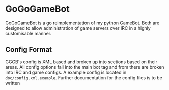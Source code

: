 # GoGoGameBot
GoGoGameBot is a go reimplementation of my python GameBot. 
Both are designed to allow administration of game servers over IRC in a highly
customisable manner. 


## Config Format
GGGB's config is XML based and broken up into sections based on their areas. All config options fall into the main bot tag
and from there are broken into IRC and game configs. A example config is located in `doc/config.xml.example`. Further 
documentation for the config files is to be written
